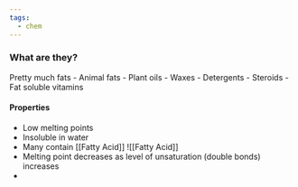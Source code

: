 ```yaml
---
tags:
  - chem
---
```

### What are they?
Pretty much fats
	- Animal fats
	- Plant oils
	- Waxes
	- Detergents
	- Steroids
	- Fat soluble vitamins 
#### Properties
- Low melting points
- Insoluble in water
- Many contain [[Fatty Acid]]
	![[Fatty Acid]]
- Melting point decreases as level of unsaturation (double bonds) increases 
- 


